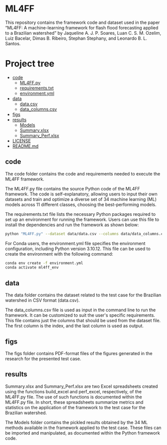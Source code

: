 # ML4FF

This repository contains the framework code and dataset used in the paper “ML4FF: A machine-learning framework for flash flood forecasting applied to a Brazilian watershed” by Jaqueline A. J. P. Soares, Luan C. S. M. Ozelim, Luiz Bacelar, Dimas B. Ribeiro, Stephan Stephany, and Leonardo B. L. Santos.

# Project tree

 * [code](/../../tree/main/code)
   * [ML4FF.py](/../../blob/main/code/ML4FF.py)
   * [requirements.txt](/../../blob/main/code/requirements.txt)
   * [environment.yml](/../../blob/main/code/environment.yml)
 * [data](/../../tree/main/data)
   * [data.csv](/../../blob/main/data/data.csv)
   * [data_columns.csv](/../../blob/main/data/data_columns.csv)
 * [figs](/../../tree/main/figs)
 * [results](/../../tree/main/results)
   * [Models](/../../tree/main/results/Models)
   * [Summary.xlsx](/../../blob/main/results/Summary.xlsx)
   * [Summary_Perf.xlsx](/../../blob/main/results/Summary_Perf.xlsx)
 * [LICENSE](/../../blob/main/LICENSE)
 * [README.md](/../../blob/main/README.md)

## code

The code folder contains the code and requirements needed to execute the ML4FF framework. 

The ML4FF.py file contains the source Python code of the ML4FF framework. The code is self-explanatory, allowing users to input their own datasets and train and optimize a diverse set of 34 machine learning (ML) models across 11 different classes, choosing the best-performing models.

The requirements.txt file lists the necessary Python packages required to set up an environment for running the framework. Users can use this file to install the dependencies and run the framework as shown below:

```bash
python "ML4FF.py" --dataset data/data.csv --columns data/data_columns.csv --output "D:\\ML4FF" --save_models --inner_cv 10 --outer_cv 30 --holdout_slice 0.875 --seed_ml 10 --seed_dl 0
```

For Conda users, the environment.yml file specifies the environment configuration, including Python version 3.10.12. This file can be used to create the environment with the following command:

```bash
conda env create -f environment.yml
conda activate ml4ff_env
```

## data

The data folder contains the dataset related to the test case for the Brazilian watershed in CSV format (data.csv).

The data_columns.csv file is used as input in the command line to run the framework. It can be customized to suit the user's specific requirements. This file contains just the columns that should be used from the dataset file. The first column is the index, and the last column is used as output.

## figs

The figs folder contains PDF-format files of the figures generated in the research for the presented test case.

## results

Summary.xlsx and Summary_Perf.xlsx are two Excel spreadsheets created using the functions build_excel and perf_excel, respectively, of the ML4FF.py file. The use of such functions is documented within the ML4FF.py file. In short, these spreadsheets summarize metrics and statistics on the application of the framework to the test case for the Brazilian watershed. 

The Models folder contains the pickled results obtained by the 34 ML methods available in the framework applied to the test case. These files can be imported and manipulated, as documented within the Python framework code.
